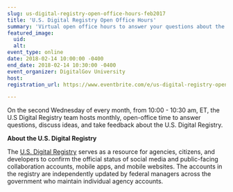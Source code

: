 ```yaml
---
slug: us-digital-registry-open-office-hours-feb2017
title: 'U.S. Digital Registry Open Office Hours'
summary: 'Virtual open office hours to answer your questions about the U.S. Digital Registry'
featured_image: 
  uid: 
  alt: 
event_type: online
date: 2018-02-14 10:00:00 -0400
end_date: 2018-02-14 10:30:00 -0400
event_organizer: DigitalGov University
host: 
registration_url: https://www.eventbrite.com/e/us-digital-registry-open-office-hours-registration-41577054088

---
```


On the second Wednesday of every month, from 10:00 - 10:30 am, ET, the U.S Digital Registry team hosts monthly, open-office time to answer questions, discuss ideas, and take feedback about the U.S. Digital Registry. 
 
**About the U.S. Digital Registry**
 
The [U.S. Digital Registry](https://usdigitalregistry.digitalgov.gov/) serves as a resource for agencies, citizens, and developers to confirm the official status of social media and public-facing collaboration accounts, mobile apps, and mobile websites. The accounts in the registry are independently updated by federal managers across the government who maintain individual agency accounts.
